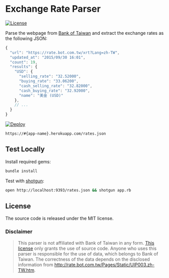 # Exchange Rate Parser

[![License](https://img.shields.io/badge/license-MIT-green.svg?style=flat)](https://github.com/bcylin/exchange-rate-parser/blob/master/LICENSE)

Parse the webpage from [Bank of Taiwan](https://rate.bot.com.tw/xrt?Lang=en-US) and extract the exchange rates as the following JSON:

```js
{
  "url": "https://rate.bot.com.tw/xrt?Lang=zh-TW",
  "updated_at": "2015/09/30 16:01",
  "count": 19,
  "results": {
    "USD": {
      "selling_rate": "32.52000",
      "buying_rate": "33.06200",
      "cash_selling_rate": "32.82000",
      "cash_buying_rate": "32.92000",
      "name": "美金 (USD)"
    },
    // ...
  }
}
```

[![Deploy](https://www.herokucdn.com/deploy/button.svg)](https://heroku.com/deploy?template=https://github.com/bcylin/exchange-rate-parser)

```
https://#{app-name}.herokuapp.com/rates.json
```

## Test Locally

Install required gems:

```sh
bundle install
```

Test with [shotgun](https://github.com/rtomayko/shotgun):

```sh
open http://localhost:9393/rates.json && shotgun app.rb
```

## License

The source code is released under the MIT license.

### Disclaimer

> This parser is not affiliated with Bank of Taiwan in any form. [This license](https://github.com/bcylin/exchange-rate-parser/blob/master/LICENSE) only grants the use of source code. Anyone who uses this parser is responsible for the use of data, which belongs to Bank of Taiwan. The correctness of the data depends on the disclosed information from <http://rate.bot.com.tw/Pages/Static/UIP003.zh-TW.htm>.
